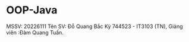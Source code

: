 # OOP-Java
MSSV: 20226111
Tên SV: Đỗ Quang Bắc Kỳ
744523 - IT3103 (TN), Giảng viên :Đàm Quang Tuấn.
